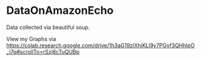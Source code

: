 # DataOnAmazonEcho
Data collected via beautiful soup. 

View my Graphs via https://colab.research.google.com/drive/1h3aG19zlXhiKLl9y7PGvf3QHhlpO_j7q#scrollTo=rSzj8cTuQUBp
